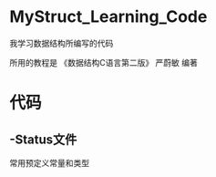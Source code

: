 # MyStruct_Learning_Code
我学习数据结构所编写的代码

所用的教程是 《数据结构C语言第二版》 严蔚敏 编著





# 代码

## -Status文件

常用预定义常量和类型

